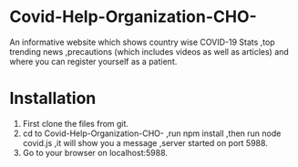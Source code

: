 # Covid-Help-Organization-CHO-
An informative website which shows country wise COVID-19 Stats ,top trending news ,precautions (which includes videos as well as articles) and where you can register yourself as a patient.
# Installation
1. First clone the files from git. 
2. cd to Covid-Help-Organization-CHO- ,run npm install ,then run node covid.js ,it will show you a message ,server started on port 5988. 
3. Go to your browser on localhost:5988. 
